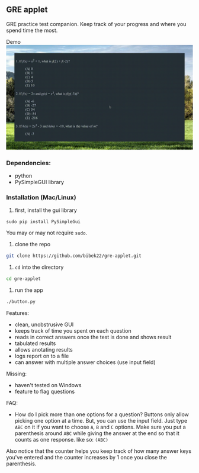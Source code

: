 ## GRE applet

GRE practice test companion. Keep track of your progress and where you spend time the most.

Demo
![demo](./demo.gif "demo")

### Dependencies:
- python
- PySimpleGUI library 

### Installation (Mac/Linux)
1. first, install the gui library
```
sudo pip install PySimpleGui
```
You may or may not require `sudo`.
1. clone the repo
```bash
git clone https://github.com/bibek22/gre-applet.git
```
1. `cd` into the directory
```bash
cd gre-applet
```
1. run the app
```bash
./button.py
```


Features:
- clean, unobstrusive GUI
- keeps track of time you spent on each question
- reads in correct answers once the test is done and shows result
- tabulated results
- allows anotating results
- logs report on to a file
- can answer with multiple answer choices (use input field)

Missing:
- haven't tested on Windows
- feature to flag questions

FAQ:
- How do I pick more than one options for a question?
Buttons only allow picking one option at a time. But, you can use the input field. Just type `ABC` on it if you want to choose `A`, `B` and `C` options.
Make sure you put a parenthesis around `ABC` while giving the answer at the end so that it counts as one response.
like so: `(ABC)`

Also notice that the counter helps you keep track of how many answer keys you've entered and the counter increases by 1 once you close the parenthesis.
